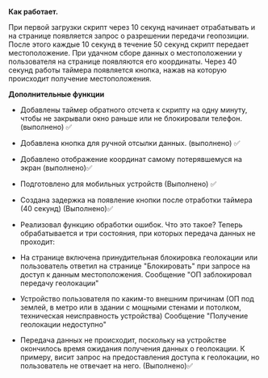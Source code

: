 <b>Как работает.</b>

При первой загрузки скрипт через 10 секунд начинает отрабатывать и на странице появляется запрос о разрешении передачи геопозиции. После этого каждые 10 секунд в течение 50 секунд скрипт передает местоположение.
При удачном сборе данных о местоположении у пользователя на странице появляются его координаты. Через 40 секунд работы таймера появляется кнопка, нажав на которую происходит получение местоположения.

<b>Дополнительные функции</b>
- Добавлены таймер обратного отсчета к скрипту на одну минуту, чтобы не закрывали окно раньше или не блокировали телефон. (выполнено) ✅

- Добавлена кнопка для ручной отсылки данных. (выполнено) ✅

- Добавлено отображение координат самому потерявшемуся на экран (выполнено)✅

- Подготовлено для мобильных устройств (Выполнено) ✅

- Создана задержка на появление кнопки после отработки таймера (40 секунд) (Выполнено)✅

- Реализовал функцию обработки ошибок. Что это такое?
Теперь обрабатывается и три состояния, при которых передача данных не проходит:
- На странице включена принудительная блокировка геолокации или пользователь ответил на странице "Блокировать" при запросе на доступ к данным местоположения. Сообщение "ОП заблокировал передачу геолокации"
- Устройство пользователя по каким-то внешним причинам (ОП под землей, в метро или в здании с мощными стенами и потолком, техническая неисправность устройства) Сообщение "Получение геолокации недоступно"
- Передача данных не происходит, поскольку на устройстве окончилось время ожидания получения данных о геолокации. К примеру, висит запрос на предоставления доступа к геолокации, но пользователь не отвечает на него. (Выполнено)✅



